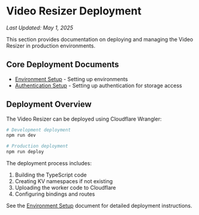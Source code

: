 # Video Resizer Deployment

*Last Updated: May 1, 2025*

This section provides documentation on deploying and managing the Video Resizer in production environments.

## Core Deployment Documents

- [Environment Setup](./environment-setup.md) - Setting up environments
- [Authentication Setup](./auth-setup.md) - Setting up authentication for storage access

## Deployment Overview

The Video Resizer can be deployed using Cloudflare Wrangler:

```bash
# Development deployment
npm run dev

# Production deployment
npm run deploy
```

The deployment process includes:

1. Building the TypeScript code
2. Creating KV namespaces if not existing
3. Uploading the worker code to Cloudflare
4. Configuring bindings and routes

See the [Environment Setup](./environment-setup.md) document for detailed deployment instructions.